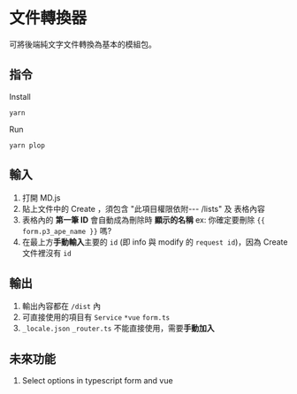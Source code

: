 # 文件轉換器

可將後端純文字文件轉換為基本的模組包。

## 指令

Install

`yarn`

Run

`yarn plop`

## 輸入

1. 打開 MD.js
2. 貼上文件中的 Create ，須包含 "此項目權限依附--- /lists" 及 表格內容
3. 表格內的 **第一筆 ID** 會自動成為刪除時 **顯示的名稱** ex: 你確定要刪除 `{{ form.p3_ape_name }}` 嗎?
4. 在最上方**手動輸入**主要的 `id` (即 info 與 modify 的 `request id`)，因為 Create 文件裡沒有 `id`

## 輸出

1. 輸出內容都在 `/dist` 內
2. 可直接使用的項目有 `Service`  `*vue` `form.ts`
3. `_locale.json` `_router.ts` 不能直接使用，需要**手動加入**

## 未來功能

1. Select options in typescript form and vue
